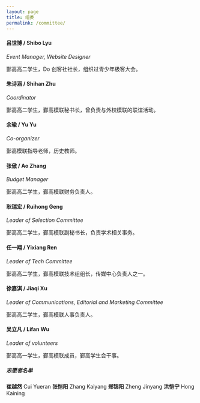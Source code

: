 ```yaml
---
layout: page
title: 组委
permalink: /committee/
---
```


#### 吕世博 / Shibo Lyu
*Event Manager, Website Designer*

鄞高高二学生，Do 创客社社长，组织过青少年极客大会。

#### 朱诗涵 / Shihan Zhu
*Coordinator*

鄞高高二学生，鄞高模联秘书长，曾负责与外校模联的联谊活动。

#### 余瑜 / Yu Yu
*Co-organizer*

鄞高模联指导老师，历史教师。

#### 张傲 / Ao Zhang
*Budget Manager*

鄞高高二学生，鄞高模联财务负责人。

#### 耿瑞宏 / Ruihong Geng
*Leader of Selection Committee*

鄞高高二学生，鄞高模联副秘书长，负责学术相关事务。

#### 任一翔 / Yixiang Ren
*Leader of Tech Committee*

鄞高高二学生，鄞高模联技术组组长，传媒中心负责人之一。

#### 徐嘉淇 / Jiaqi Xu
*Leader of Communications, Editorial and Marketing Committee*

鄞高高二学生，鄞高模联人事负责人。

#### 吴立凡 / Lifan Wu
*Leader of volunteers*

鄞高高一学生，鄞高模联成员，鄞高学生会干事。

##### 志愿者名单
**崔越然** Cui Yueran **张恺阳** Zhang Kaiyang **郑锦阳** Zheng Jinyang **洪恺宁** Hong Kaining 
